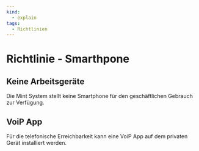 ```yaml
---
kind:
  - explain
tags:
  - Richtlinien
---
```

# Richtlinie - Smarthpone

## Keine Arbeitsgeräte

Die Mint System stellt keine Smartphone für den geschäftlichen Gebrauch zur Verfügung.

## VoiP App

Für die telefonische Erreichbarkeit kann eine VoiP App auf dem privaten Gerät installiert werden.


